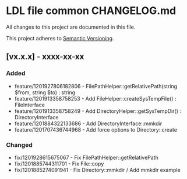 # LDL file common CHANGELOG.md

All changes to this project are documented in this file.

This project adheres to [Semantic Versioning](https://semver.org/spec/v2.0.0.html).

## [vx.x.x] - xxxx-xx-xx

### Added

- feature/1201927806182806 - FilePathHelper::getRelativePath(string $from, string $to) : string
- feature/1201913358758253 - Add FileHelper::createSysTempFile() : FileInterface
- feature/1201913358758249 - Add DirectoryHelper::getSysTempDir() : DirectoryInterface
- feature/1201884322133686 - Add DirectoryInterface::mmkdir
- feature/1201707436744968 - Add force options to Directory::create


### Changed

- fix/1201928615675067 - Fix FilePathHelper::getRelativePath
- fix/1201885744311701 - Fix File::copy
- fix/1201885274091941 - Fix Directory::mmkdir / Add mmkdir example
